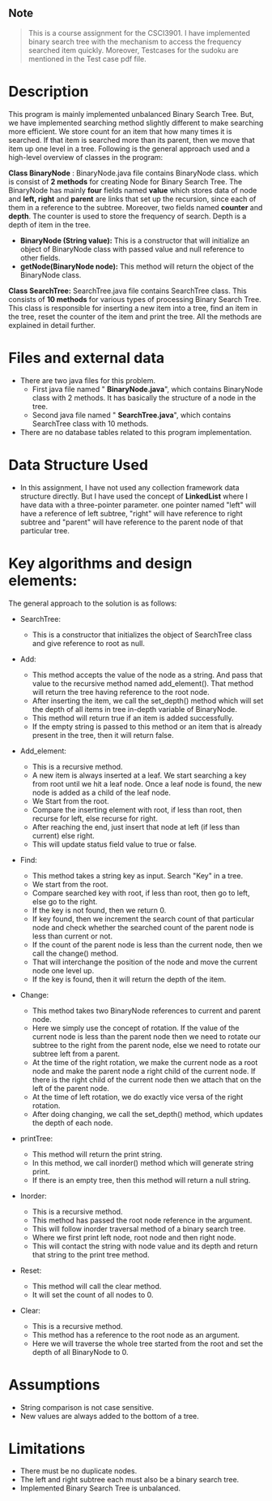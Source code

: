 ## Note
>This is a course assignment for the CSCI3901. I have implemented binary search tree with the mechanism to access the frequency searched item quickly.
Moreover, Testcases for the sudoku are mentioned in the Test case pdf file.

# Description

This program is mainly implemented unbalanced Binary Search Tree. But, we have implemented searching method slightly different to make searching more efficient. We store count for an item that how many times it is searched. If that item is searched more than its parent, then we move that item up one level in a tree. Following is the general approach used and a high-level overview of classes in the program:

**Class BinaryNode** : BinaryNode.java file contains BinaryNode class. which is consist of **2 methods** for creating Node for Binary Search Tree. The BinaryNode has mainly **four** fields named **value** which stores data of node and **left, right** and **parent** are links that set up the recursion, since each of them in a reference to the subtree. Moreover, two fields named **counter** and **depth**. The counter is used to store the frequency of search. Depth is a depth of item in the tree.

- **BinaryNode (String value):** This is a constructor that will initialize an object of BinaryNode class with passed value and null reference to other fields.
- **getNode(BinaryNode node):** This method will return the object of the BinaryNode class.

**Class SearchTree:** SearchTree.java file contains SearchTree class. This consists of **10 methods** for various types of processing Binary Search Tree. This class is responsible for inserting a new item into a tree, find an item in the tree, reset the counter of the item and print the tree. All the methods are explained in detail further.

# Files and external data

- There are two java files for this problem.
  - First java file named &quot; **BinaryNode.java**&quot;, which contains BinaryNode class with 2 methods. It has basically the structure of a node in the tree.
  - Second java file named &quot; **SearchTree.java**&quot;, which contains SearchTree class with 10 methods.
- There are no database tables related to this program implementation.

# Data Structure Used

- In this assignment, I have not used any collection framework data structure directly. But I have used the concept of **LinkedList** where I have data with a three-pointer parameter. one pointer named &quot;left&quot; will have a reference of left subtree, &quot;right&quot; will have reference to right subtree and &quot;parent&quot; will have reference to the parent node of that particular tree.

# Key algorithms and design elements:

The general approach to the solution is as follows:

- SearchTree:
  - This is a constructor that initializes the object of SearchTree class and give reference to root as null.
- Add:
  - This method accepts the value of the node as a string. And pass that value to the recursive method named add\_element(). That method will return the tree having reference to the root node.
  - After inserting the item, we call the set\_depth() method which will set the depth of all items in tree in-depth variable of BinaryNode.
  - This method will return true if an item is added successfully.
  - If the empty string is passed to this method or an item that is already present in the tree, then it will return false.
- Add_element:
  - This is a recursive method.
  - A new item is always inserted at a leaf. We start searching a key from root until we hit a leaf node. Once a leaf node is found, the new node is added as a child of the leaf node.
  - We Start from the root.
  - Compare the inserting element with root, if less than root, then recurse for left, else recurse for right.
  - After reaching the end, just insert that node at left (if less than current) else right.
  - This will update status field value to true or false.
- Find:
  - This method takes a string key as input. Search &quot;Key&quot; in a tree.
  - We start from the root.
  - Compare searched key with root, if less than root, then go to left, else go to the right.
  - If the key is not found, then we return 0.
  - If key found, then we increment the search count of that particular node and check whether the searched count of the parent node is less than current or not.
  - If the count of the parent node is less than the current node, then we call the change() method.
  - That will interchange the position of the node and move the current node one level up.
  - If the key is found, then it will return the depth of the item.

- Change:
  - This method takes two BinaryNode references to current and parent node.
  - Here we simply use the concept of rotation. If the value of the current node is less than the parent node then we need to rotate our subtree to the right from the parent node, else we need to rotate our subtree left from a parent.
  - At the time of the right rotation, we make the current node as a root node and make the parent node a right child of the current node. If there is the right child of the current node then we attach that on the left of the parent node.
  - At the time of left rotation, we do exactly vice versa of the right rotation.
  - After doing changing, we call the set\_depth() method, which updates the depth of each node.
- printTree:
  - This method will return the print string.
  - In this method, we call inorder() method which will generate string print.
  - If there is an empty tree, then this method will return a null string.
- Inorder:
  - This is a recursive method.
  - This method has passed the root node reference in the argument.
  - This will follow inorder traversal method of a binary search tree.
  - Where we first print left node, root node and then right node.
  - This will contact the string with node value and its depth and return that string to the print tree method.
- Reset:
  - This method will call the clear method.
  - It will set the count of all nodes to 0.
- Clear:
  - This is a recursive method.
  - This method has a reference to the root node as an argument.
  - Here we will traverse the whole tree started from the root and set the depth of all BinaryNode to 0.

# Assumptions

- String comparison is not case sensitive.
- New values are always added to the bottom of a tree.

# Limitations

- There must be no duplicate nodes.
- The left and right subtree each must also be a binary search tree.
- Implemented Binary Search Tree is unbalanced.
